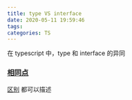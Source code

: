 ```yaml
---
title: type VS interface
date: 2020-05-11 19:59:46
tags:
categories: TS
---
```


在 typescript 中，type 和 interface 的异同

### [相同点](https://github.com/SunshowerC/blog/issues/7#interface)
[区别](https://stackoverflow.com/questions/37233735/typescript-interfaces-vs-types)
都可以描述
